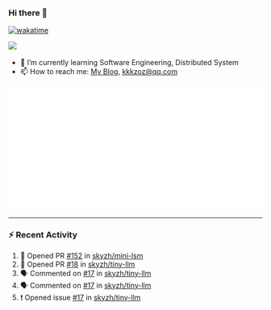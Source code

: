 ### Hi there 👋

[![wakatime](https://wakatime.com/badge/user/3d3cd454-4851-419e-ab98-0f85a4d69dbf.svg)](https://wakatime.com/@3d3cd454-4851-419e-ab98-0f85a4d69dbf)

![](https://komarev.com/ghpvc/?username=kkkzoz&color=green)

- 🌱 I’m currently learning Software Engineering, Distributed System
- 📫 How to reach me: [My Blog](https://blog.kkkzoz.top/), <kkkzoz@qq.com>

![](https://raw.githubusercontent.com/kkkzoz/github-stats/actions_branch/generated_images/languages.svg)

---

### :zap: Recent Activity

<!--START_SECTION:activity-->
1. 💪 Opened PR [#152](https://github.com/skyzh/mini-lsm/pull/152) in [skyzh/mini-lsm](https://github.com/skyzh/mini-lsm)
2. 💪 Opened PR [#18](https://github.com/skyzh/tiny-llm/pull/18) in [skyzh/tiny-llm](https://github.com/skyzh/tiny-llm)
3. 🗣 Commented on [#17](https://github.com/skyzh/tiny-llm/issues/17#issuecomment-2904070037) in [skyzh/tiny-llm](https://github.com/skyzh/tiny-llm)
4. 🗣 Commented on [#17](https://github.com/skyzh/tiny-llm/issues/17#issuecomment-2904019525) in [skyzh/tiny-llm](https://github.com/skyzh/tiny-llm)
5. ❗ Opened issue [#17](https://github.com/skyzh/tiny-llm/issues/17) in [skyzh/tiny-llm](https://github.com/skyzh/tiny-llm)
<!--END_SECTION:activity-->

<!--
**KKKZOZ/KKKZOZ** is a ✨ _special_ ✨ repository because its `README.md` (this file) appears on your GitHub profile.

Here are some ideas to get you started:

- 🔭 I’m currently working on ...
- 🌱 I’m currently learning ...
- 👯 I’m looking to collaborate on ...
- 🤔 I’m looking for help with ...
- 💬 Ask me about ...
- 📫 How to reach me: ...
- 😄 Pronouns: ...
- ⚡ Fun fact: ...
-->
